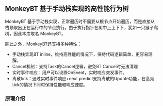 ## MonkeyBT 基于手动栈实现的高性能行为树

MonkeyBT 基于手动栈实现，正常遍历时不需要从根节点开始遍历，而是直接从栈顶取出正在运行中的节点执行。由于执行指针在树中上上下下，犹如一只猴子爬树，因此本库取名 MonkeyBT。

除此之外，MonkeyBT还支持多种特性：

- 手动栈实现BT inline，维持高性能的情况下，保持代码逻辑简单，更容易理解。
- Cancel机制：支持Task的Cancel逻辑，避免BT Cancel时无法清理
- 实时事件响应：用户可以设置OnEvent，实时响应突发事件。
- 离散tick：通过实时事件响应+next predict支持离散的Update功能，在高频tick的情况下同时保持性能和响应速度。

### 原理介绍


